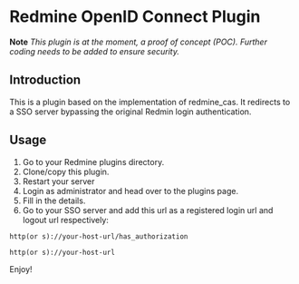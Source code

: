 # Redmine OpenID Connect Plugin #

**Note** *This plugin is at the moment, a proof of concept (POC). Further coding needs to be added to ensure security.*

## Introduction ##
This is a plugin based on the implementation of redmine_cas. It redirects to a SSO server bypassing the original Redmin login authentication.

## Usage ##
1. Go to your Redmine plugins directory.
2. Clone/copy this plugin.
3. Restart your server
4. Login as administrator and head over to the plugins page.
5. Fill in the details.
6. Go to your SSO server and add this url as a registered login url and logout url respectively:
```
http(or s)://your-host-url/has_authorization
```
```
http(or s)://your-host-url
```

Enjoy!